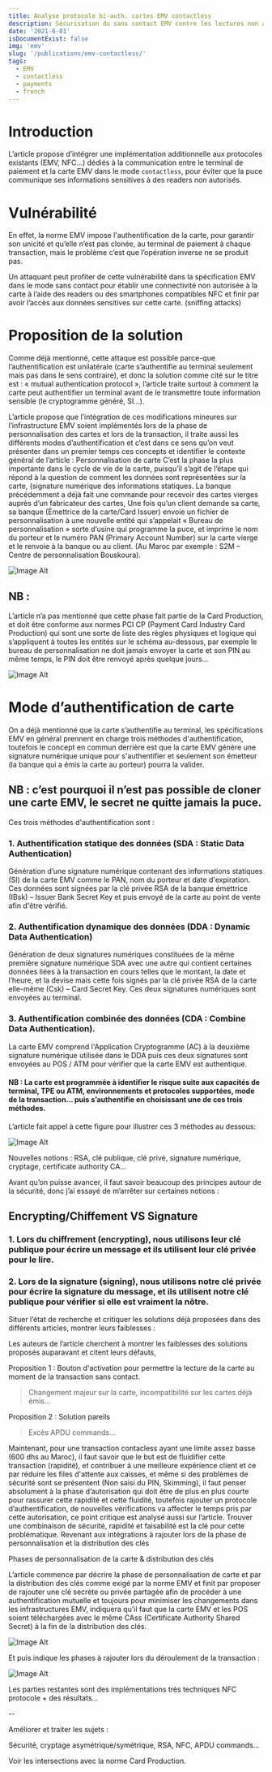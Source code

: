 ```yaml
---
title: Analyse protocole bi-auth. cartes EMV contactless
description: Sécurisation du sans contact EMV contre les lectures non autorisées.
date: '2021-6-01'
isDocumentExist: false
img: 'emv'
slug: '/publications/emv-contactless/'
tags:
  - EMV
  - contactless
  - payments
  - french
---
```


# Introduction

L’article propose d’intégrer une implémentation additionnelle aux protocoles existants (EMV, NFC…) dédiés à la communication entre le terminal de paiement et la carte EMV dans le mode `contactless`, pour éviter que la puce communique ses informations sensitives à des readers non autorisés.

# Vulnérabilité

En effet, la norme EMV impose l'authentification de la carte, pour garantir son unicité et qu’elle n’est pas clonée, au terminal de paiement à chaque transaction, mais le problème c’est que l’opération inverse ne se produit pas.

Un attaquant peut profiter de cette vulnérabilité dans la spécification EMV dans le mode sans contact pour établir une connectivité non autorisée à la carte à l’aide des readers ou des smartphones compatibles NFC et finir par avoir l’accès aux données sensitives sur cette carte. (sniffing attacks)

# Proposition de la solution

Comme déjà mentionné, cette attaque est possible parce-que l’authentification est unilatérale (carte s’authentifie au terminal seulement mais pas dans le sens contraire), et donc la solution comme cité sur le titre est : « mutual authentication protocol », l’article traite surtout à comment la carte peut authentifier un terminal avant de le transmettre toute information sensible (le cryptogramme généré, SI…).

L’article propose que l’intégration de ces modifications mineures sur l’infrastructure EMV soient implémentés lors de la phase de personnalisation des cartes et lors de la transaction, il traite aussi les différents modes d’authentification et c’est dans ce sens qu’on veut présenter dans un premier temps ces concepts et identifier le contexte général de l’article :
Personnalisation de carte
C’est la phase la plus importante dans le cycle de vie de la carte, puisqu’il s’agit de l’étape qui répond à la question de comment les données sont représentées sur la carte, (signature numérique des informations statiques.
La banque précédemment a déjà fait une commande pour recevoir des cartes vierges auprès d’un fabricateur des cartes,
Une fois qu’un client demande sa carte, sa banque (Émettrice de la carte/Card Issuer) envoie un fichier de personnalisation à une nouvelle entité qui s’appelait « Bureau de personnalisation » sorte d’usine qui programme la puce, et imprime le nom du porteur et le numéro PAN (Primary Account Number) sur la carte vierge et le renvoie à la banque ou au client. (Au Maroc par exemple : S2M – Centre de personnalisation Bouskoura).

![Image Alt](./pic1.png)

## NB :

L’article n’a pas mentionné que cette phase fait partie de la Card Production, et doit être conforme aux normes PCI CP (Payment Card Industry Card Production) qui sont une sorte de liste des règles physiques et logique qui s’appliquent à toutes les entités sur le schéma au-dessous, par exemple le bureau de personnalisation ne doit jamais envoyer la carte et son PIN au même temps, le PIN doit être renvoyé après quelque jours…

![Image Alt](./pic2.png)

# Mode d’authentification de carte

On a déjà mentionné que la carte s’authentifie au terminal, les spécifications EMV en général prennent en charge trois méthodes d'authentification, toutefois le concept en commun derrière est que la carte EMV génère une signature numérique unique pour s'authentifier et seulement son émetteur (la banque qui a émis la carte au porteur) pourra la valider.

## NB : c’est pourquoi il n’est pas possible de cloner une carte EMV, le secret ne quitte jamais la puce.

Ces trois méthodes d'authentification sont :

### 1. Authentification statique des données (SDA : Static Data Authentication)

Génération d’une signature numérique contenant des informations statiques (SI) de la carte EMV comme le PAN, nom du porteur et date d'expiration.
Ces données sont signées par la clé privée RSA de la banque émettrice (IBsk) – Issuer Bank Secret Key et puis envoyé de la carte au point de vente afin d'être vérifié.

### 2. Authentification dynamique des données (DDA : Dynamic Data Authentication)

Génération de deux signatures numériques constituées de la même première signature numérique SDA avec une autre qui contient certaines données liées à la transaction en cours telles que le montant, la date et l’heure, et la devise mais cette fois signés par la clé privée RSA de la carte elle-même (Csk) – Card Secret Key.
Ces deux signatures numériques sont envoyées au terminal.

### 3. Authentification combinée des données (CDA : Combine Data Authentication).

La carte EMV comprend l'Application Cryptogramme (AC) à la deuxième signature numérique utilisée dans le DDA puis ces deux signatures sont envoyées au POS / ATM pour vérifier que la carte EMV est authentique.

#### NB : La carte est programmée à identifier le risque suite aux capacités de terminal, TPE ou ATM, environnements et protocoles supportées, mode de la transaction… puis s’authentifie en choisissant une de ces trois méthodes.

L’article fait appel à cette figure pour illustrer ces 3 méthodes au dessous:

![Image Alt](./pic3.png)

Nouvelles notions : RSA, clé publique, clé privé, signature numérique, cryptage, certificate authority CA…

Avant qu’on puisse avancer, il faut savoir beaucoup des principes autour de la sécurité, donc j’ai essayé de m’arrêter sur certaines notions :

## Encrypting/Chiffement VS Signature

### 1. Lors du chiffrement (encrypting), nous utilisons leur clé publique pour écrire un message et ils utilisent leur clé privée pour le lire.

### 2. Lors de la signature (signing), nous utilisons notre clé privée pour écrire la signature du message, et ils utilisent notre clé publique pour vérifier si elle est vraiment la nôtre.

Situer l’état de recherche et critiquer les solutions déjà proposées dans des différents articles, montrer leurs faiblesses :

Les auteurs de l’article cherchent à montrer les faiblesses des solutions proposés auparavant et citent leurs défauts,

Proposition 1 : Bouton d'activation pour permettre la lecture de la carte au moment de la transaction sans contact.

> Changement majeur sur la carte, incompatibilité sur les cartes déjà émis…

Proposition 2 : Solution pareils

> Excès APDU commands…

Maintenant, pour une transaction contacless ayant une limite assez basse (600 dhs au Maroc), il faut savoir que le but est de fluidifier cette transaction (rapidité), et contribuer à une meilleure expérience client et ce par réduire les files d'attente aux caisses, et même si des problèmes de sécurité sont se présentent (Non saisi du PIN, Skimming), il faut penser absolument à la phase d’autorisation qui doit être de plus en plus courte pour rassurer cette rapidité et cette fluidité, toutefois rajouter un protocole d’authentification, de nouvelles vérifications va affecter le temps pris par cette autorisation, ce point critique est analysé aussi sur l’article.
Trouver une combinaison de sécurité, rapidité et faisabilité est la clé pour cette problématique.
Revenant aux intégrations à rajouter lors de la phase de personnalisation et la distribution des clés

Phases de personnalisation de la carte & distribution des clés

L’article commence par décrire la phase de personnalisation de carte et par la distribution des clés comme exigé par la norme EMV et finit par proposer de rajouter une clé secrète ou privée partagée afin de procéder à une authentification mutuelle et toujours pour minimiser les changements dans les infrastructures EMV, indiquera qu’il faut que la carte EMV et les POS soient téléchargées avec le même CAss (Certificate Authority Shared Secret) à la fin de la distribution des clés.

![Image Alt](./pic4.png)

Et puis indique les phases à rajouter lors du déroulement de la transaction :

![Image Alt](./pic5.png)

Les parties restantes sont des implémentations très techniques NFC protocole + des résultats…

--

Améliorer et traiter les sujets :

Sécurité, cryptage asymétrique/symétrique, RSA, NFC, APDU commands…

Voir les intersections avec la norme Card Production.
